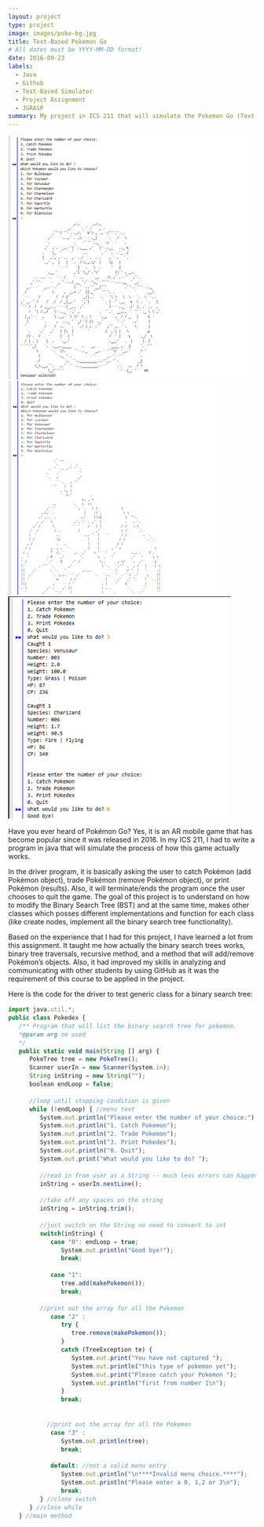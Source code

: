 ```yaml
---
layout: project
type: project
image: images/poke-bg.jpg
title: Text-Based Pokemon Go 
# All dates must be YYYY-MM-DD format!
date: 2016-09-23
labels:
  - Java
  - Github
  - Text-Based Simulator
  - Project Assignment
  - JGRASP
summary: My project in ICS 211 that will simulate the Pokemon Go (Text-Based) using Binary Search Tree.
---
```


<img class="ui large right floated rounded image" src="../images/poke-1.png">
<img class="ui large right floated rounded image" src="../images/poke-3.png">
<img class="ui small right floated rounded image" src="../images/poke-2.png">

Have you ever heard of Pokémon Go? Yes, it is an AR mobile game that has become popular since it was released in 2016. In my ICS 211, I had to write a program in java that will simulate the process of how this game actually works. 

In the driver program, it is basically asking the user to catch Pokémon (add Pokémon object), trade Pokémon (remove Pokémon object), or print Pokémon (results). Also, it will terminate/ends the program once the user chooses to quit the game.  The goal of this project is to understand on how to modify the Binary Search Tree (BST) and at the same time, makes other classes which posses different implementations and function for each class (like create nodes, implement all the binary search tree functionality). 

Based on the experience that I had for this project, I have learned a lot from this assignment.  It taught me how actually the binary search trees works, binary tree traversals, recursive method, and a method that will add/remove Pokémon’s objects. Also, it had improved my skills in analyzing and communicating with other students by using GitHub as it was the requirement of this course to be applied in the project.

Here is the code for the driver to test generic class for a binary search tree:

```js
import java.util.*;
public class Pokedex { 
   /** Program that will list the binary search tree for pokemon.
   *@param arg no used
   */  
   public static void main(String [] arg) {
      PokeTree tree = new PokeTree();
      Scanner userIn = new Scanner(System.in);
      String inString = new String("");
      boolean endLoop = false;
   
      //loop until stopping condition is given
      while (!endLoop) { //menu text
         System.out.println("Please enter the number of your choice:");
         System.out.println("1. Catch Pokemon");
         System.out.println("2. Trade Pokemon");
         System.out.println("3. Print Pokedex");
         System.out.println("0. Quit");
         System.out.print("What would you like to do? ");
              
         //read in from user as a String -- much less errors can happen!
         inString = userIn.nextLine();
         
         //take off any spaces on the string
         inString = inString.trim();
        
         //just switch on the String no need to convert to int
         switch(inString) {
            case "0": endLoop = true;
               System.out.println("Good bye!");
               break;
         
            case "1": 
               tree.add(makePokemon());              
               break;
         
         //print out the array for all the Pokemon
            case "2" :
               try {
                  tree.remove(makePokemon());   
               }
               catch (TreeException te) {
                  System.out.print("You have not captured ");
                  System.out.println("this type of pokemon yet");
                  System.out.print("Please catch your Pokemon ");
                  System.out.println("first from number 1\n");
               }       
               break;   
          
          
           //print out the array for all the Pokemon
            case "3" :
               System.out.println(tree);           
               break;  
               
            default: //not a valid menu entry
               System.out.println("\n****Invalid menu choice.****");
               System.out.println("Please enter a 0, 1,2 or 3\n");
               break; 
         } //close switch       
      } //close while
   } //main method

```
